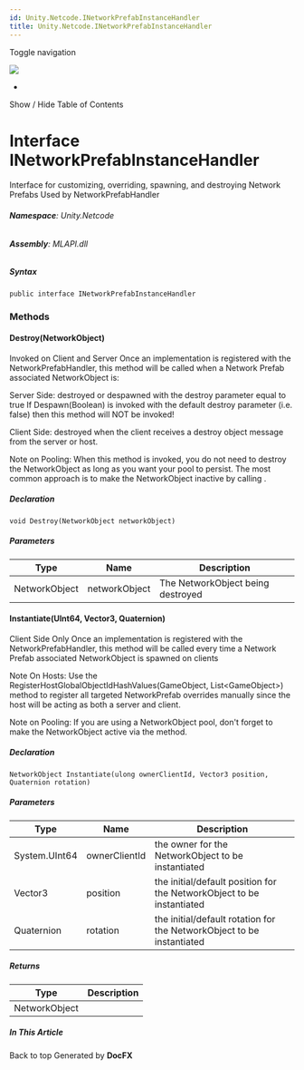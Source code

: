 ```yaml
---
id: Unity.Netcode.INetworkPrefabInstanceHandler
title: Unity.Netcode.INetworkPrefabInstanceHandler
---
```


<div id="wrapper">

<div>

<div class="container">

<div class="navbar-header">

Toggle navigation

<img src="../logo.svg" id="logo" class="svg" />

</div>

<div id="navbar" class="collapse navbar-collapse">

<div class="form-group">

</div>

</div>

</div>

<div class="subnav navbar navbar-default">

<div id="breadcrumb" class="container hide-when-search">

-   

</div>

</div>

</div>

<div class="container body-content hide-when-search" role="main">

<div class="sidenav hide-when-search">

Show / Hide Table of Contents

<div id="sidetoggle" class="sidetoggle collapse">

<div id="sidetoc">

</div>

</div>

</div>

<div class="article row grid-right">

<div class="col-md-10">

# Interface INetworkPrefabInstanceHandler

<div class="markdown level0 summary">

Interface for customizing, overriding, spawning, and destroying Network
Prefabs Used by NetworkPrefabHandler

</div>

<div class="markdown level0 conceptual">

</div>

###### **Namespace**: Unity.Netcode

###### **Assembly**: MLAPI.dll

##### Syntax

<div class="codewrapper">

``` lang-csharp
public interface INetworkPrefabInstanceHandler
```

</div>

### Methods

#### Destroy(NetworkObject)

<div class="markdown level1 summary">

Invoked on Client and Server Once an implementation is registered with
the NetworkPrefabHandler, this method will be called when a Network
Prefab associated NetworkObject is:

Server Side: destroyed or despawned with the destroy parameter equal to
true If Despawn(Boolean) is invoked with the default destroy parameter
(i.e. false) then this method will NOT be invoked!

Client Side: destroyed when the client receives a destroy object message
from the server or host.

Note on Pooling: When this method is invoked, you do not need to destroy
the NetworkObject as long as you want your pool to persist. The most
common approach is to make the NetworkObject inactive by calling .

</div>

<div class="markdown level1 conceptual">

</div>

##### Declaration

<div class="codewrapper">

``` lang-csharp
void Destroy(NetworkObject networkObject)
```

</div>

##### Parameters

| Type          | Name          | Description                       |
|---------------|---------------|-----------------------------------|
| NetworkObject | networkObject | The NetworkObject being destroyed |

#### Instantiate(UInt64, Vector3, Quaternion)

<div class="markdown level1 summary">

Client Side Only Once an implementation is registered with the
NetworkPrefabHandler, this method will be called every time a Network
Prefab associated NetworkObject is spawned on clients

Note On Hosts: Use the RegisterHostGlobalObjectIdHashValues(GameObject,
List\<GameObject\>) method to register all targeted NetworkPrefab
overrides manually since the host will be acting as both a server and
client.

Note on Pooling: If you are using a NetworkObject pool, don't forget to
make the NetworkObject active via the method.

</div>

<div class="markdown level1 conceptual">

</div>

##### Declaration

<div class="codewrapper">

``` lang-csharp
NetworkObject Instantiate(ulong ownerClientId, Vector3 position, Quaternion rotation)
```

</div>

##### Parameters

| Type          | Name          | Description                                                           |
|---------------|---------------|-----------------------------------------------------------------------|
| System.UInt64 | ownerClientId | the owner for the NetworkObject to be instantiated                    |
| Vector3       | position      | the initial/default position for the NetworkObject to be instantiated |
| Quaternion    | rotation      | the initial/default rotation for the NetworkObject to be instantiated |

##### Returns

| Type          | Description |
|---------------|-------------|
| NetworkObject |             |

</div>

<div class="hidden-sm col-md-2" role="complementary">

<div class="sideaffix">

<div class="contribution">

</div>

##### In This Article

<div>

</div>

</div>

</div>

</div>

</div>

<div class="grad-bottom">

</div>

<div class="footer">

<div class="container">

Back to top Generated by **DocFX**

</div>

</div>

</div>
